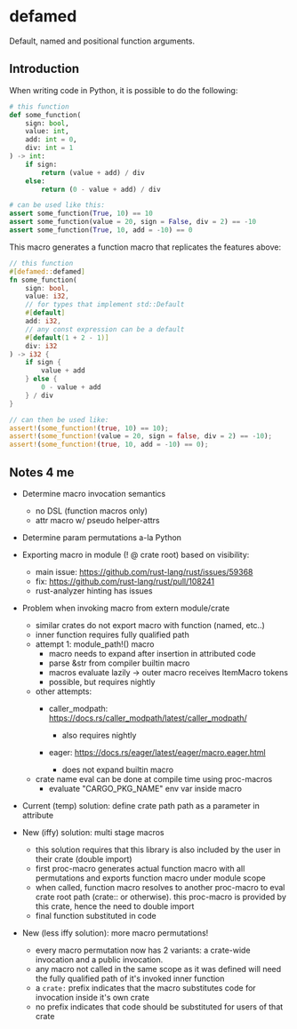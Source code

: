 # defamed
Default, named and positional function arguments.

## Introduction
When writing code in Python, it is possible to do the following:

```python
# this function
def some_function(
    sign: bool,
    value: int,
    add: int = 0,
    div: int = 1
) -> int:
    if sign:
        return (value + add) / div
    else:
        return (0 - value + add) / div

# can be used like this:
assert some_function(True, 10) == 10
assert some_function(value = 20, sign = False, div = 2) == -10
assert some_function(True, 10, add = -10) == 0
```

This macro generates a function macro that replicates the features above:
```rust
// this function
#[defamed::defamed]
fn some_function(
    sign: bool,
    value: i32,
    // for types that implement std::Default
    #[default]
    add: i32,
    // any const expression can be a default
    #[default(1 + 2 - 1)]
    div: i32
) -> i32 {
    if sign {
        value + add
    } else {
        0 - value + add
    } / div
}

// can then be used like:
assert!(some_function!(true, 10) == 10);
assert!(some_function!(value = 20, sign = false, div = 2) == -10);
assert!(some_function!(true, 10, add = -10) == 0);
```

## Notes 4 me
- Determine macro invocation semantics
    - no DSL (function macros only)
    - attr macro w/ pseudo helper-attrs
- Determine param permutations a-la Python
- Exporting macro in module (! @ crate root) based on visibility:
    - main issue: https://github.com/rust-lang/rust/issues/59368
    - fix: https://github.com/rust-lang/rust/pull/108241
    - rust-analyzer hinting has issues
- Problem when invoking macro from extern module/crate
    - similar crates do not export macro with function (named, etc..)
    - inner function requires fully qualified path
    - attempt 1: module_path!() macro
        - macro needs to expand after insertion in attributed code
        - parse &str from compiler builtin macro
        - macros evaluate lazily -> outer macro receives ItemMacro tokens
        - possible, but requires nightly
    - other attempts:
        - caller_modpath: https://docs.rs/caller_modpath/latest/caller_modpath/
            - also requires nightly

        - eager: https://docs.rs/eager/latest/eager/macro.eager.html
            - does not expand builtin macro
    - crate name eval can be done at compile time using proc-macros
        - evaluate "CARGO_PKG_NAME" env var inside macro

- Current (temp) solution: define crate path path as a parameter in attribute

- New (iffy) solution: multi stage macros
    - this solution requires that this library is also included by the user in their crate (double import)
    - first proc-macro generates actual function macro with all permutations
    and exports function macro under module scope
    - when called, function macro resolves to another proc-macro to eval crate root path (crate:: or otherwise).
    this proc-macro is provided by this crate, hence the need to double import
    - final function substituted in code

- New (less iffy solution): more macro permutations!
    - every macro permutation now has 2 variants: a crate-wide invocation and a public invocation.
    - any macro not called in the same scope as it was defined will need the fully qualified path of it's invoked inner function
    - a `crate:` prefix indicates that the macro substitutes code for invocation inside it's own crate
    - no prefix indicates that code should be substituted for users of that crate
